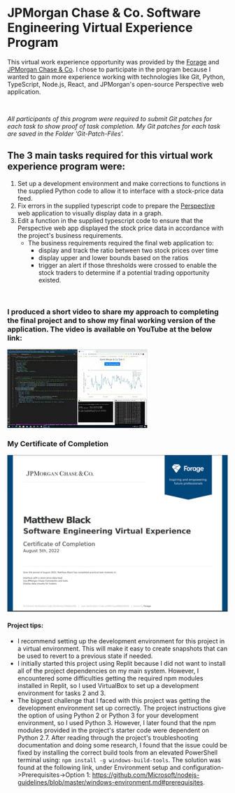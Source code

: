 # JPMorgan Chase & Co. Software Engineering Virtual Experience Program
This virtual work experience opportunity was provided by the [Forage](https://www.theforage.com/virtual-internships/prototype/R5iK7HMxJGBgaSbvk/Software%20Engineering%20Virtual%20Experience) and [JPMorgan Chase & Co](https://careers.jpmorgan.com/us/en/students/campaign/virtual-internship). I chose to participate in the program because I wanted to gain more experience working with technologies like Git, Python, TypeScript, Node.js, React, and JPMorgan's open-source Perspective web application. 

<br>

_All participants of this program were required to submit Git patches for each task to show proof of task completion. My Git patches for each task are saved in the Folder 'Git-Patch-Files'._

## The 3 main tasks required for this virtual work experience program were:
  1. Set up a development environment and make corrections to functions in the supplied Python code to allow it to interface with a stock-price data feed.
  2. Fix errors in the supplied typescript code to prepare the [Perspective](https://perspective.finos.org/) web application to visually display data in a graph.
  3. Edit a function in the supplied typescript code to ensure that the Perspective web app displayed the stock price data in accordance with the project's business requirements.
      - The business requirements required the final web application to:
        - display and track the ratio between two stock prices over time
        - display upper and lower bounds based on the ratios
        - trigger an alert if those thresholds were crossed to enable the stock traders to determine if a potential trading opportunity existed.

<br>

###  I produced a short video to share my approach to completing the final project and to show my final working version of the application. The video is available on YouTube at the below link: 

[![Video Link](https://github.com/mblackonline/JP-Morgan-Chase_Software-Engineering-Virtual-Experience/blob/4ff3ae26c31206145497b714fbf7f700cc3a0474/video-thumbnail.jpg)](https://www.youtube.com/watch?v=_Pt1WJpoaSo)
<br>

### My Certificate of Completion 

![](https://github.com/mblackonline/JP-Morgan-Chase_Software-Engineering-Virtual-Experience/blob/b80b40a23e566a24b64044cff36dfe2d4a2a3f66/JPMorganCertificateofCompletion.png)

#### Project tips:
- I recommend setting up the development environment for this project in a virtual environment. This will make it easy to create snapshots that can be used to revert to a previous state if needed.
- I initially started this project using Replit because I did not want to install all of the project dependencies on my main system. However, I encountered some difficulties getting the required npm modules installed in Replit, so I  used VirtualBox to set up a development environment for tasks 2 and 3. 
- The biggest challenge that I faced with this project was getting the development environment set up correctly. The project instructions give the option of using Python 2 or Python 3 for your development environment, so I used Python 3. However, I later found that the npm modules provided in the project's starter code were dependent on Python 2.7. After reading through the project's troubleshooting documentation and doing some research, I found that the issue could be fixed by installing the correct build tools from an elevated PowerShell terminal using: `npm install -g windows-build-tools`. The solution was found at the following link, under Environment setup and configuration->Prerequisites->Option 1: https://github.com/Microsoft/nodejs-guidelines/blob/master/windows-environment.md#prerequisites.
